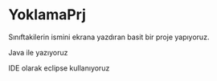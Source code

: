 # YoklamaPrj
Sınıftakilerin ismini ekrana yazdıran basit bir proje yapıyoruz.

Java ile yazıyoruz

IDE olarak eclipse kullanıyoruz
